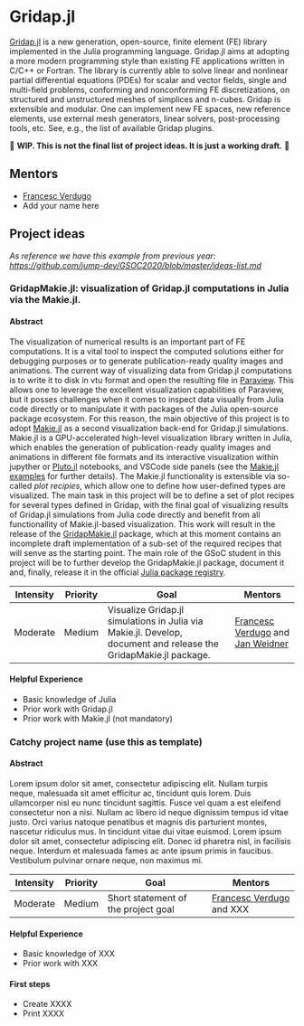 # Gridap.jl

[Gridap.jl](https://github.com/gridap/Gridap.jl) is a new generation, open-source, finite element (FE) library implemented in the Julia programming language. Gridap.jl aims at adopting a more modern programming style than existing FE applications written in C/C++ or Fortran.  The library is currently able to solve linear and nonlinear partial differential equations (PDEs) for scalar and vector fields, single and multi-field problems, conforming and nonconforming FE discretizations, on structured and unstructured meshes of simplices and n-cubes. Gridap is extensible and modular. One can implement new FE spaces, new reference elements, use external mesh generators, linear solvers, post-processing tools, etc. See, e.g., the list of available Gridap plugins.

🚧 **WIP. This is not the final list of project ideas. It is just a working draft.** 🚧


## Mentors

- [Francesc Verdugo](https://github.com/fverdugo)
- Add your name here 

## Project ideas

*As reference we have this example from previous year: https://github.com/jump-dev/GSOC2020/blob/master/ideas-list.md*


### GridapMakie.jl: visualization of Gridap.jl computations in Julia via the Makie.jl.

#### Abstract

The visualization of numerical results is an important part of FE computations. It is a vital tool to inspect the computed solutions either for debugging purposes or to generate publication-ready quality images and animations.  The current way of visualizing data from Gridap.jl computations is to write it to disk in vtu format and open the resulting file in [Paraview](https://www.paraview.org/). This allows one to leverage the excellent visualization capabilities of Paraview, but it posses challenges when it comes to inspect data visually from Julia code directly or to manipulate it with packages of the Julia open-source package ecosystem. For this reason, the main objective of this project is to adopt [Makie.jl](https://github.com/JuliaPlots/Makie.jl) as a second visualization back-end for Gridap.jl simulations. Makie.jl is a GPU-accelerated high-level visualization library written in Julia, which enables the generation of publication-ready quality images and animations in different file formats and its interactive visualization within jupyther or [Pluto.jl](https://github.com/fonsp/Pluto.jl) notebooks, and VSCode side panels (see the [Makie.jl examples](https://github.com/JuliaPlots/Makie.jl#examples-from-the-documentation) for further details). The Makie.jl functionality is extensible via so-called *plot recipies*, which allow one to define how user-defined types are visualized. The main task in this project will be to define a set of plot recipes for several types defined in Gridap, with the final goal of visualizing results of Gridap.jl simulations from Julia code directly and benefit from all functionallity of Makie.jl-based visualization. This work will result in the release of the [GridapMakie.jl](https://github.com/gridap/GridapMakie.jl) package, which at this moment contains an incomplete draft implementation of a sub-set of the required recipes that will senve as the starting point. The main role of the GSoC student in this project will be to further develop the GridapMakie.jl package, document it and, finally, release it in the official [Julia package registry](https://github.com/JuliaRegistries/General).

| **Intensity** | **Priority** | **Goal**  | **Mentors**  |
| -------------                          | ------------              | ------------- | -----------              |
| Moderate  |  Medium  | Visualize Gridap.jl simulations in Julia via Makie.jl. Develop, document and release the GridapMakie.jl package. |  [Francesc Verdugo](https://github.com/fverdugo) and [Jan Weidner](https://github.com/jw3126)

#### Helpful Experience

- Basic knowledge of Julia
- Prior work with Gridap.jl
- Prior work with Makie.jl (not mandatory)


### Catchy project name (use this as template)

#### Abstract

Lorem ipsum dolor sit amet, consectetur adipiscing elit. Nullam turpis neque, malesuada sit amet efficitur ac, tincidunt quis lorem. Duis ullamcorper nisl eu nunc tincidunt sagittis. Fusce vel quam a est eleifend consectetur non a nisi. Nullam ac libero id neque dignissim tempus id vitae justo. Orci varius natoque penatibus et magnis dis parturient montes, nascetur ridiculus mus. In tincidunt vitae dui vitae euismod. Lorem ipsum dolor sit amet, consectetur adipiscing elit. Donec id pharetra nisl, in facilisis neque. Interdum et malesuada fames ac ante ipsum primis in faucibus. Vestibulum pulvinar ornare neque, non maximus mi.


| **Intensity** | **Priority** | **Goal**  | **Mentors**  |
| -------------                          | ------------              | ------------- | -----------              |
| Moderate  |  Medium  | Short statement of the project goal |  [Francesc Verdugo](https://github.com/fverdugo) and XXX|

#### Helpful Experience

- Basic knowledge of XXX
- Prior work with XXX


#### First steps

- Create XXXX
- Print XXXX

